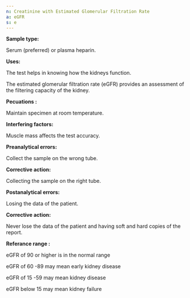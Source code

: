 ```yaml
---
n: Creatinine with Estimated Glomerular Filtration Rate
a: eGFR
s: e
---
```

 
__Sample type:__

Serum (preferred) or plasma heparin.

__Uses:__

The test helps in knowing how the kidneys function.

The estimated glomerular filtration rate (eGFR) provides an assessment of the filtering capacity of the kidney. 


__Pecuations :__

Maintain specimen at room temperature.

__Interfering factors:__

Muscle mass affects the test accuracy.

__Preanalytical errors:__

Collect the sample on the wrong tube.

__Corrective action:__

Collecting the sample on the right tube.

__Postanalytical errors:__

Losing the data of the patient.

__Corrective action:__

Never lose the data of the patient and having soft and hard copies of the report.

__Referance range :__

eGFR of 90 or higher is in the normal range

eGFR of 60 -89 may mean early kidney disease

eGFR of 15 -59 may mean kidney disease

eGFR below 15 may mean kidney failure